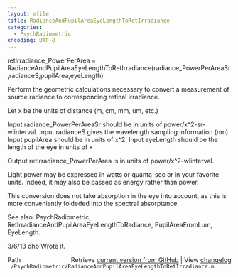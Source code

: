 ```yaml
---
layout: mfile
title: RadianceAndPupilAreaEyeLengthToRetIrradiance
categories:
  - PsychRadiometric
encoding: UTF-8
---
```


retIrradiance\_PowerPerArea = RadianceAndPupilAreaEyeLengthToRetIrradiance\(radiance\_PowerPerAreaSr,radianceS,pupilArea,eyeLength\)

Perform the geometric calculations necessary to convert a measurement of source
radiance to corresponding retinal irradiance.

Let x be the units of distance \(m, cm, mm, um, etc.\)

  Input radiance\_PowerPerAreaSr should be in units of power/x^2-sr-wlinterval.
  Input radianceS gives the wavelength sampling information \(nm\).
  Input pupilArea should be in units of x^2.
  Input eyeLength should be the length of the eye in units of x

  Output retIrradiance\_PowerPerArea is in units of power/x^2-wlinterval.

  Light power may be expressed in watts or quanta-sec or in your
  favorite units.  Indeed, it may also be passed as energy rather
  than power.

This conversion does not take absorption in the eye into account,
as this is more conveniently foldeded into the spectral absorptance.

See also: PsychRadiometric, RetIrradianceAndPupilAreaEyeLengthToRadiance, PupilAreaFromLum, EyeLength.

3/6/13  dhb  Wrote it.


<div class="code_header" style="text-align:right;">
  <span style="float:left;">Path&nbsp;&nbsp;</span> <span class="counter">Retrieve <a href=
  "https://raw.github.com/Psychtoolbox-3/Psychtoolbox-3/beta/./PsychRadiometric/RadianceAndPupilAreaEyeLengthToRetIrradiance.m">current version from GitHub</a> | View <a href=
  "https://github.com/Psychtoolbox-3/Psychtoolbox-3/commits/beta/./PsychRadiometric/RadianceAndPupilAreaEyeLengthToRetIrradiance.m">changelog</a></span>
</div>
<div class="code">
  <code>./PsychRadiometric/RadianceAndPupilAreaEyeLengthToRetIrradiance.m</code>
</div>
